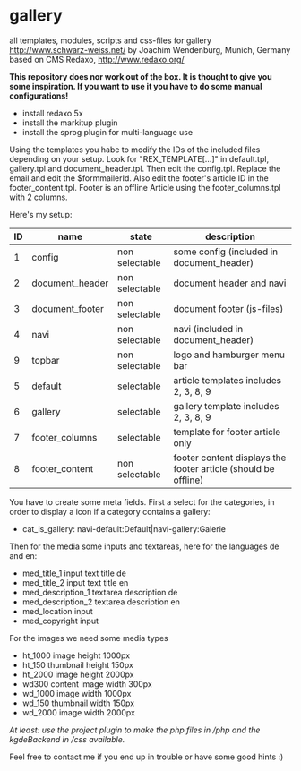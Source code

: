 # gallery

all templates, modules, scripts and css-files for gallery http://www.schwarz-weiss.net/ by Joachim Wendenburg, Munich, Germany
based on CMS Redaxo, http://www.redaxo.org/

**This repository does nor work out of the box. It is thought to give you some inspiration. If you want to use it you have to do some manual configurations!**

* install redaxo 5x
* install the markitup plugin
* install the sprog plugin for multi-language use

Using the templates you habe to modify the IDs of the included files depending on your setup.
Look for "REX_TEMPLATE[...]" in default.tpl, gallery.tpl and document_header.tpl.
Then edit the config.tpl. Replace the email and edit the $formmailerId. Also edit the footer's article ID in the footer_content.tpl.
Footer is an offline Article using the footer_columns.tpl with 2 columns.

Here's my setup:

ID  | name              | state             | description
--- | ----------------- | ----------------- | ------------
1   | config            | non selectable    | some config (included in document_header)
2   | document_header   | non selectable    | document header and navi
3   | document_footer   | non selectable    | document footer (js-files)
4   | navi              | non selectable    | navi (included in document_header)
9   | topbar            | non selectable    | logo and hamburger menu bar
5   | default           | selectable        | article templates includes 2, 3, 8, 9
6   | gallery           | selectable        | gallery template includes 2, 3, 8, 9
7   | footer_columns    | selectable        | template for footer article only
8   | footer_content    | non selectable    | footer content displays the footer article (should be offline)

You have to create some meta fields. First a select for the categories, in order to display a icon if a category contains a gallery:

* cat_is_gallery: navi-default:Default|navi-gallery:Galerie

Then for the media some inputs and textareas, here for the languages de and en:

* med_title_1 input text title de
* med_title_2  input text title en
* med_description_1 textarea description de
* med_description_2 textarea description en
* med_location input
* med_copyright input

For the images we need some media types

* ht_1000 image height 1000px
* ht_150 thumbnail height 150px
* ht_2000 image height 2000px
* wd300 content image width 300px
* wd_1000 image width 1000px
* wd_150 thumbnail width 150px
* wd_2000 image width 2000px

*At least: use the project plugin to make the php files in /php and the kgdeBackend in /css available.*

Feel free to contact me if you end up in trouble or have some good hints :)





